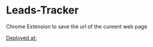 # Leads-Tracker
Chrome Extension to save the url of the cureent web page

[Deployed at:](chrome://extensions/?id=jbeeojgknmomnabegjncpapondfbmeak) 
